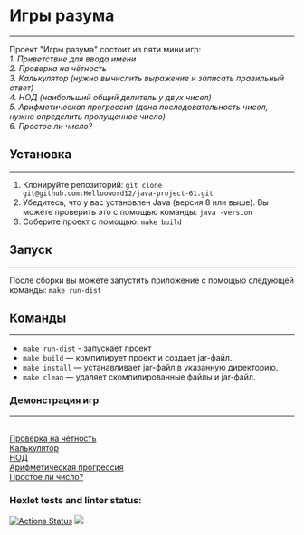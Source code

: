 # Игры разума
___________________________________
Проект "Игры разума" состоит из пяти мини игр:
<br> *1. Приветствие для ввода имени*
<br> *2. Проверка на чётность*
<br> *3. Калькулятор (нужно вычислить выражение и записать правильный ответ)*
<br> *4. НОД (наибольший общий делитель у двух чисел)*
<br> *5. Арифметическая прогрессия (дана последовательность чисел, нужно определить пропущенное число)*
<br> *6. Простое ли число?* 

## Установка
___________________________________
1. Клонируйте репозиторий: `git clone git@github.com:Hellooword12/java-project-61.git`
2. Убедитесь, что у вас установлен Java (версия 8 или выше). Вы можете проверить это с помощью команды: `java -version`
3. Соберите проект с помощью: `make build`

## Запуск
___________________________________
После сборки вы можете запустить приложение с помощью следующей команды: `make run-dist`

## Команды
___________________________________
- `make run-dist` - запускает проект
- `make build` — компилирует проект и создает jar-файл.
- `make install` — устанавливает jar-файл в указанную директорию.
- `make clean` — удаляет скомпилированные файлы и jar-файл.

### Демонстрация игр
___________________________________
<br><a href="https://asciinema.org/a/BzIR5p8NRJWcnvSmPxeuwZ0ut">Проверка на чётность</a>
<br><a href="https://asciinema.org/a/r45vhGZQmsUikhQEAOVskjvMM">Калькулятор</a>
<br><a href="https://asciinema.org/a/qHibJvOPZMYTRnRQZxGoZOghB">НОД</a>
<br><a href="https://asciinema.org/a/LtlsjJJYaV3fY6CiYnfrPskm9">Арифметическая прогрессия</a>
<br><a href="https://asciinema.org/a/XUqQvksb7GUAJIksOn8Gt4VuO">Простое ли число?</a>

### Hexlet tests and linter status:
[![Actions Status](https://github.com/Hellooword12/java-project-61/actions/workflows/hexlet-check.yml/badge.svg)](https://github.com/Hellooword12/java-project-61/actions)
<a href="https://codeclimate.com/github/Hellooword12/java-project-61/maintainability"><img src="https://api.codeclimate.com/v1/badges/d3c16c3d8316084b753f/maintainability" /></a>

